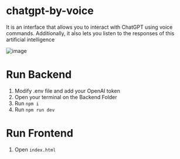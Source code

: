 # chatgpt-by-voice

It is an interface that allows you to interact with ChatGPT using voice commands. Additionally, it also lets you listen to the responses of this artificial intelligence

![image](https://user-images.githubusercontent.com/57375735/219256414-47148a30-3104-421f-b53a-41da2d7a2422.png)

# Run Backend

1. Modify .env file and add your OpenAI token
2. Open your terminal on the Backend Folder
3. Run `npm i`
4. Run `npm run dev`

# Run Frontend

1. Open `index.html`
